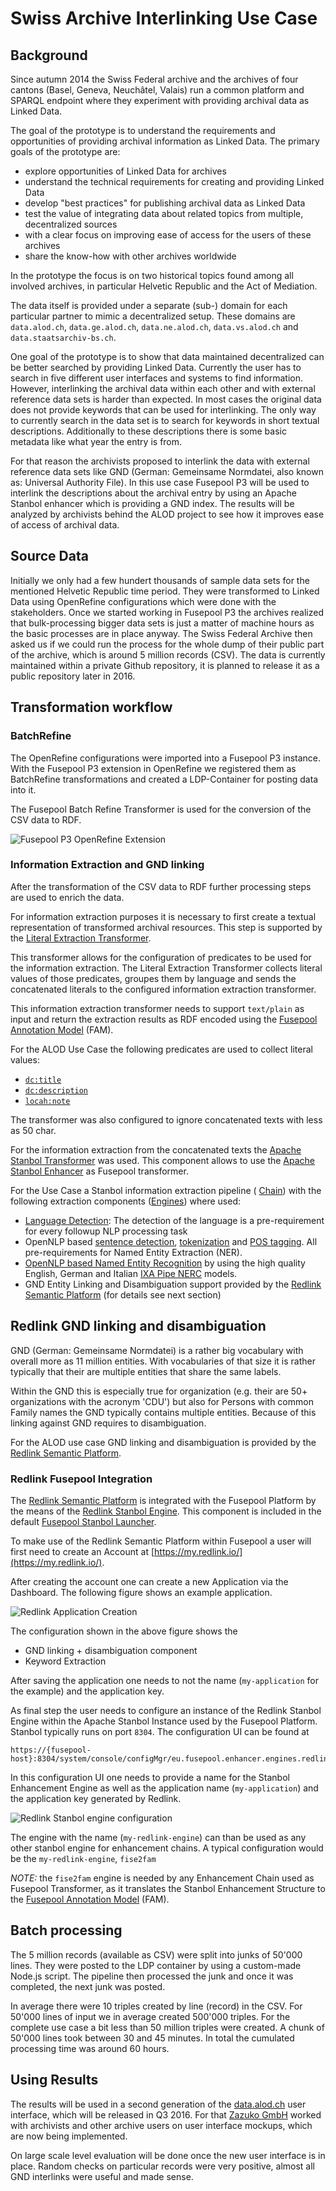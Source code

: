 # Swiss Archive Interlinking Use Case

## Background

Since autumn 2014 the Swiss Federal archive and the archives of four cantons 
(Basel, Geneva, Neuchâtel, Valais) run a common platform and SPARQL endpoint where they experiment with providing archival data as Linked Data.

The goal of the prototype is to understand the requirements and opportunities of providing archival information as Linked Data. The primary goals of the prototype are:

* explore opportunities of Linked Data for archives
* understand the technical requirements for creating and providing Linked Data
* develop "best practices" for publishing archival data as Linked Data
* test the value of integrating data about related topics from multiple, decentralized sources
* with a clear focus on improving ease of access for the users of these archives
* share the know-how with other archives worldwide

In the prototype the focus is on two historical topics found among all involved archives, in particular Helvetic Republic and the Act of Mediation.

The data itself is provided under a separate (sub-) domain for each particular partner to mimic a decentralized setup. These domains are `data.alod.ch`, `data.ge.alod.ch`, `data.ne.alod.ch`, `data.vs.alod.ch` and `data.staatsarchiv-bs.ch`.

One goal of the prototype is to show that data maintained decentralized can be better searched by providing Linked Data. Currently the user has to search in five different user interfaces and systems to find information. However, interlinking the archival data within each other and with external reference data sets is harder than expected. In most cases the original data does not provide keywords that can be used for interlinking. The only way to currently search in the data set is to search for keywords in short textual descriptions. Additionally to these descriptions there is some basic metadata like what year the entry is from.

For that reason the archivists proposed to interlink the data with external reference data sets like GND (German: Gemeinsame Normdatei, also known as: Universal Authority File). In this use case Fusepool P3 will be used to interlink the descriptions about the archival entry by using an Apache Stanbol enhancer which is providing a GND index. The results will be analyzed by archivists behind the ALOD project to see how it improves ease of access of 
archival data.

## Source Data

Initially we only had a few hundert thousands of sample data sets for the mentioned Helvetic Republic time period. They were transformed to Linked Data using OpenRefine configurations which were done with the stakeholders. Once we started working in Fusepool P3 the archives realized that bulk-processing bigger data sets is just a matter of machine hours as the basic processes are in place anyway. The Swiss Federal Archive then asked us if we could run the process for the whole dump of their public part of the archive, which is around 5 million records (CSV). The data is currently maintained within a private Github repository, it is planned to release it as a public repository later in 2016.

## Transformation workflow

### BatchRefine

The OpenRefine configurations were imported into a Fusepool P3 instance. With the Fusepool P3 extension in OpenRefine we registered them as BatchRefine transformations and created a LDP-Container for posting data into it.

The Fusepool Batch Refine Transformer is used for the conversion of the CSV data to RDF. 

![Fusepool P3 OpenRefine Extension](fusepool-p3-alod-bar-openrefine.png)

### Information Extraction and GND linking

After the transformation of the CSV data to RDF further processing steps are used to enrich the data. 

For information extraction purposes it is necessary to first create a textual representation of transformed archival resources. This step is supported by the [Literal Extraction Transformer](https://github.com/fusepoolP3/p3-literal-extraction-transformer). 

This transformer allows for the configuration of predicates to be used for the information extraction. The Literal Extraction Transformer collects literal values of those predicates, groupes them by language and sends the concatenated literals to the configured information extraction transformer.

This information extraction transformer needs to support `text/plain` as input and return the extraction results as RDF encoded using the [Fusepool Annotation Model](https://github.com/fusepoolP3/overall-architecture/blob/master/wp3/fp-anno-model/fp-anno-model.md) 
(FAM). 

For the ALOD Use Case the following predicates are used to collect literal values:

* [`dc:title`](http://purl.org/dc/elements/1.1/title)
* [`dc:description`](http://purl.org/dc/elements/1.1/description)
* [`locah:note`](http://data.archiveshub.ac.uk/def/note)

The transformer was also configured to ignore concatenated texts with less as 50 char.

For the information extraction from the concatenated texts the 
[Apache Stanbol Transformer](https://github.com/fusepoolP3/p3-stanbol-enhancer-adapter/tree/master/service) was used. This component allows to use the [Apache Stanbol Enhancer](http://stanbol.apache.org/docs/trunk/components/enhancer/) as Fusepool transformer.

For the Use Case a Stanbol information extraction pipeline (
[Chain](http://stanbol.apache.org/docs/trunk/components/enhancer/chains/)) with the following extraction components ([Engines](http://stanbol.apache.org/docs/trunk/components/enhancer/engines/)) where used:

* [Language Detection](http://stanbol.apache.org/docs/trunk/components/enhancer/engines/langdetectengine): The detection of the language is a pre-requirement for every followup NLP processing task
* OpenNLP based [sentence detection](http://stanbol.apache.org/docs/trunk/components/enhancer/engines/opennlpsentence), 
[tokenization](http://stanbol.apache.org/docs/trunk/components/enhancer/engines/opennlptokenizer) and [POS tagging](http://stanbol.apache.org/docs/trunk/components/enhancer/engines/opennlppos). All pre-requirements for Named Entity Extraction (NER).
* [OpenNLP based Named Entity Recognition](https://stanbol.apache.org/docs/trunk/components/enhancer/engines/opennlpcustomner) by using the high quality English, German and Italian [IXA Pipe NERC](https://github.com/ixa-ehu/ixa-pipe-nerc/) models.
* GND Entity Linking and Disambiguation support provided by the [Redlink Semantic Platform](http://redlink.co/semantic-platform/) (for details see next section)

## Redlink GND linking and disambiguation

GND (German: Gemeinsame Normdatei) is a rather big vocabulary with overall more as 11 million entities.
With vocabularies of that size it is rather typically that their are multiple entities that share the same labels.

Within the GND this is especially true for organization (e.g. their are 50+ organizations with the acronym 'CDU') but also for Persons with common Family names the GND typically contains multiple entities. Because of this linking against GND requires to disambiguation.

For the ALOD use case GND linking and disambiguation is provided by the 
[Redlink Semantic Platform](http://redlink.co/semantic-platform/). 

### Redlink Fusepool Integration

The [Redlink Semantic Platform](http://redlink.co/semantic-platform/) is integrated with the Fusepool Platform by the means of the [Redlink Stanbol Engine](https://github.com/fusepoolP3/p3-stanbol-engine-redlink). This
component is included in the default [Fusepool Stanbol Launcher](https://github.com/fusepoolP3/p3-stanbol-launcher/releases).

To make use of the Redlink Semantic Platform within Fusepool a user will first need to create an Account at [https://my.redlink.io/](https://my.redlink.io/).

After creating the account one can create a new Application via the Dashboard. The following figure shows an example application.

![Redlink Application Creation](fusepool-p3-alod-redlink-app-creation.png)

The configuration shown in the above figure shows the 

* GND linking + disambiguation component
* Keyword Extraction

After saving the application one needs to not the name (`my-application` for the example) and the application key.

As final step the user needs to configure an instance of the Redlink Stanbol Engine within the Apache Stanbol Instance used by the Fusepool Platform. Stanbol typically runs on port `8304`. The configuration UI can be found at

    https://{fusepool-host}:8304/system/console/configMgr/eu.fusepool.enhancer.engines.redlink.RedlinkEngine        

In this configuration UI one needs to provide a name for the Stanbol Enhancement Engine as well as the application name (`my-application`) and the application key generated by Redlink.

![Redlink Stanbol engine configuration](fusepool-p3-alod-redlink-stanbol-config.png)

The engine with the name (`my-redlink-engine`) can than be used as any other stanbol engine for enhancement chains. A typical configuration would be the `my-redlink-engine`, `fise2fam` 

_NOTE:_ the `fise2fam` engine is needed by any Enhancement Chain used as Fusepool Transformer, as it translates the Stanbol Enhancement Structure to the [Fusepool Annotation Model](https://github.com/fusepoolP3/overall-architecture/blob/master/wp3/fp-anno-model/fp-anno-model.md) (FAM).

## Batch processing

The 5 million records (available as CSV) were split into junks of 50'000 lines. They were posted to the LDP container by using a custom-made Node.js script. The pipeline then processed the junk and once it was completed, the next junk was posted.

In average there were 10 triples created by line (record) in the CSV. For 50'000 lines of input we in average created 500'000 triples. For the complete use case a bit less than 50 million triples were created. A chunk of 50'000 lines took between 30 and 45 minutes. In total the cumulated processing time was around 60 hours.
 
## Using Results

The results will be used in a second generation of the [data.alod.ch](http://data.alod.ch/) user interface, which will be released in Q3 2016. For that [Zazuko GmbH](http://www.zazuko.com/) worked with archivists and other archive users on user interface mockups, which are now being implemented.

On large scale level evaluation will be done once the new user interface is in place. Random checks on particular records were very positive, almost all GND interlinks were useful and made sense.

